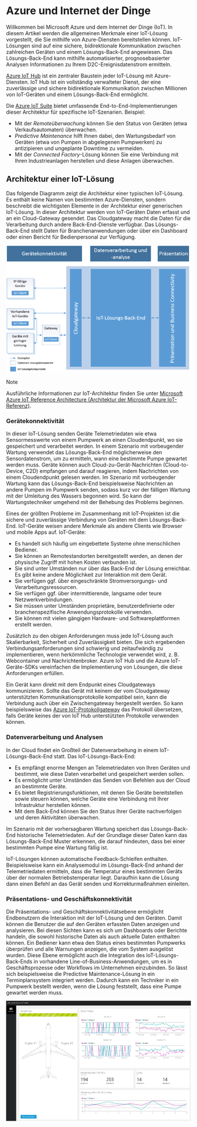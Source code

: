 
# <a name="azure-and-internet-of-things"></a>Azure und Internet der Dinge

Willkommen bei Microsoft Azure und dem Internet der Dinge (IoT). In diesem Artikel werden die allgemeinen Merkmale einer IoT-Lösung vorgestellt, die Sie mithilfe von Azure-Diensten bereitstellen können. IoT-Lösungen sind auf eine sichere, bidirektionale Kommunikation zwischen zahlreichen Geräten und einem Lösungs-Back-End angewiesen. Das Lösungs-Back-End kann mithilfe automatisierter, prognosebasierter Analysen Informationen zu Ihrem D2C-Ereignisdatenstrom ermitteln.

[Azure IoT Hub][lnk-iot-hub] ist ein zentraler Baustein jeder IoT-Lösung mit Azure-Diensten. IoT Hub ist ein vollständig verwalteter Dienst, der eine zuverlässige und sichere bidirektionale Kommunikation zwischen Millionen von IoT-Geräten und einem Lösungs-Back-End ermöglicht. 

Die [Azure IoT Suite][lnk-iot-suite] bietet umfassende End-to-End-Implementierungen dieser Architektur für spezifische IoT-Szenarien. Beispiel:

* Mit der *Remoteüberwachung* können Sie den Status von Geräten (etwa Verkaufsautomaten) überwachen.
* *Predictive Maintenance* hilft Ihnen dabei, den Wartungsbedarf von Geräten (etwa von Pumpen in abgelegenen Pumpwerken) zu antizipieren und ungeplante Downtime zu vermeiden.
* Mit der *Connected Factory*-Lösung können Sie eine Verbindung mit Ihren Industrieanlagen herstellen und diese Anlagen überwachen.

## <a name="iot-solution-architecture"></a>Architektur einer IoT-Lösung

Das folgende Diagramm zeigt die Architektur einer typischen IoT-Lösung. Es enthält keine Namen von bestimmten Azure-Diensten, sondern beschreibt die wichtigsten Elemente in der Architektur einer generischen IoT-Lösung. In dieser Architektur werden von IoT-Geräten Daten erfasst und an ein Cloud-Gateway gesendet. Das Cloudgateway macht die Daten für die Verarbeitung durch andere Back-End-Dienste verfügbar. Das Lösungs-Back-End stellt Daten für Branchenanwendungen oder über ein Dashboard oder einen Bericht für Bedienpersonal zur Verfügung.

![Architektur einer IoT-Lösung][img-solution-architecture]

> [!NOTE]
> Ausführliche Informationen zur IoT-Architektur finden Sie unter [Microsoft Azure IoT Reference Architecture (Architektur der Microsoft Azure IoT-Referenz)][lnk-refarch].

### <a name="device-connectivity"></a>Gerätekonnektivität

In dieser IoT-Lösung senden Geräte Telemetriedaten wie etwa Sensormesswerte von einem Pumpwerk an einen Cloudendpunkt, wo sie gespeichert und verarbeitet werden. In einem Szenario mit vorbeugender Wartung verwendet das Lösungs-Back-End möglicherweise den Sensordatenstrom, um zu ermitteln, wann eine bestimmte Pumpe gewartet werden muss. Geräte können auch Cloud-zu-Gerät-Nachrichten (Cloud-to-Device, C2D) empfangen und darauf reagieren, indem Nachrichten von einem Cloudendpunkt gelesen werden. Im Szenario mit vorbeugender Wartung kann das Lösungs-Back-End beispielsweise Nachrichten an andere Pumpen im Pumpwerk senden, sodass kurz vor der fälligen Wartung mit der Umleitung des Wassers begonnen wird. So kann der Wartungstechniker umgehend mit der Behebung des Problems beginnen.

Eines der größten Probleme im Zusammenhang mit IoT-Projekten ist die sichere und zuverlässige Verbindung von Geräten mit dem Lösungs-Back-End. IoT-Geräte weisen andere Merkmale als andere Clients wie Browser und mobile Apps auf. IoT-Geräte:

* Es handelt sich häufig um eingebettete Systeme ohne menschlichen Bediener.
* Sie können an Remotestandorten bereitgestellt werden, an denen der physische Zugriff mit hohen Kosten verbunden ist.
* Sie sind unter Umständen nur über das Back-End der Lösung erreichbar. Es gibt keine andere Möglichkeit zur Interaktion mit dem Gerät.
* Sie verfügen ggf. über eingeschränkte Stromversorgungs- und Verarbeitungsressourcen.
* Sie verfügen ggf. über intermittierende, langsame oder teure Netzwerkverbindungen.
* Sie müssen unter Umständen proprietäre, benutzerdefinierte oder branchenspezifische Anwendungsprotokolle verwenden.
* Sie können mit vielen gängigen Hardware- und Softwareplattformen erstellt werden.

Zusätzlich zu den obigen Anforderungen muss jede IoT-Lösung auch Skalierbarkeit, Sicherheit und Zuverlässigkeit bieten. Die sich ergebenden Verbindungsanforderungen sind schwierig und zeitaufwändig zu implementieren, wenn herkömmliche Technologie verwendet wird, z. B. Webcontainer und Nachrichtenbroker. Azure IoT Hub und die Azure IoT-Geräte-SDKs vereinfachen die Implementierung von Lösungen, die diese Anforderungen erfüllen.

Ein Gerät kann direkt mit dem Endpunkt eines Cloudgateways kommunizieren. Sollte das Gerät mit keinem der vom Cloudgateway unterstützten Kommunikationsprotokolle kompatibel sein, kann die Verbindung auch über ein Zwischengateway hergestellt werden. So kann beispielsweise das [Azure IoT-Protokollgateway][lnk-protocol-gateway] das Protokoll übersetzen, falls Geräte keines der von IoT Hub unterstützten Protokolle verwenden können.

### <a name="data-processing-and-analytics"></a>Datenverarbeitung und Analysen

In der Cloud findet ein Großteil der Datenverarbeitung in einem IoT-Lösungs-Back-End statt. Das IoT-Lösungs-Back-End:

* Es empfängt enorme Mengen an Telemetriedaten von Ihren Geräten und bestimmt, wie diese Daten verarbeitet und gespeichert werden sollen. 
* Es ermöglicht unter Umständen das Senden von Befehlen aus der Cloud an bestimmte Geräte.
* Es bietet Registrierungsfunktionen, mit denen Sie Geräte bereitstellen sowie steuern können, welche Geräte eine Verbindung mit Ihrer Infrastruktur herstellen können.
* Mit dem Back-End können Sie den Status Ihrer Geräte nachverfolgen und deren Aktivitäten überwachen.

Im Szenario mit der vorhersagbaren Wartung speichert das Lösungs-Back-End historische Telemetriedaten. Auf der Grundlage dieser Daten kann das Lösungs-Back-End Muster erkennen, die darauf hindeuten, dass bei einer bestimmten Pumpe eine Wartung fällig ist.

IoT-Lösungen können automatische Feedback-Schleifen enthalten. Beispielsweise kann ein Analysemodul im Lösungs-Back-End anhand der Telemetriedaten ermitteln, dass die Temperatur eines bestimmten Geräts über der normalen Betriebstemperatur liegt. Daraufhin kann die Lösung dann einen Befehl an das Gerät senden und Korrekturmaßnahmen einleiten.

### <a name="presentation-and-business-connectivity"></a>Präsentations- und Geschäftskonnektivität

Die Präsentations- und Geschäftskonnektivitätsebene ermöglicht Endbenutzern die Interaktion mit der IoT-Lösung und den Geräten. Damit können die Benutzer die auf den Geräten erfassten Daten anzeigen und analysieren. Bei diesen Sichten kann es sich um Dashboards oder Berichte handeln, die sowohl historische Daten als auch aktuelle Daten enthalten können. Ein Bediener kann etwa den Status eines bestimmten Pumpwerks überprüfen und alle Warnungen anzeigen, die vom System ausgelöst wurden. Diese Ebene ermöglicht auch die Integration des IoT-Lösungs-Back-Ends in vorhandene Line-of-Business-Anwendungen, um es in Geschäftsprozesse oder Workflows im Unternehmen einzubinden. So lässt sich beispielsweise die Predictive Maintenance-Lösung in ein Terminplansystem integriert werden. Dadurch kann ein Techniker in ein Pumpwerk bestellt werden, wenn die Lösung feststellt, dass eine Pumpe gewartet werden muss.

![IoT-Lösungsdashboard][img-dashboard]

[img-solution-architecture]: ./media/iot-azure-and-iot/iot-reference-architecture.png
[img-dashboard]: ./media/iot-azure-and-iot/iot-suite.png

[lnk-iot-hub]: ../articles/iot-hub/iot-hub-what-is-iot-hub.md
[lnk-iot-suite]: ../articles/iot-suite/iot-suite-overview.md
[lnk-machinelearning]: http://azure.microsoft.com/documentation/services/machine-learning/
[Azure IoT Suite]: http://azure.microsoft.com/solutions/iot
[lnk-protocol-gateway]:  ../articles/iot-hub/iot-hub-protocol-gateway.md
[lnk-refarch]: http://download.microsoft.com/download/A/4/D/A4DAD253-BC21-41D3-B9D9-87D2AE6F0719/Microsoft_Azure_IoT_Reference_Architecture.pdf
